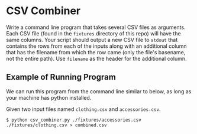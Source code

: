 # CSV Combiner

Write a command line program that takes several CSV files as arguments. Each CSV
file (found in the `fixtures` directory of this repo) will have the same
columns. Your script should output a new CSV file to `stdout` that contains the
rows from each of the inputs along with an additional column that has the
filename from which the row came (only the file's basename, not the entire path).
Use `filename` as the header for the additional column.

## Example of Running Program
We can run this program from the command line similar to below, as long as your machine has python installed.

Given two input files named `clothing.csv` and `accessories.csv`.

```
$ python csv_combiner.py ./fixtures/accessories.csv ./fixtures/clothing.csv > combined.csv
```

